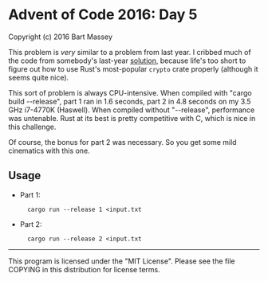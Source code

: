 # Advent of Code 2016: Day 5
Copyright (c) 2016 Bart Massey

This problem is *very* similar to a problem from last
year. I cribbed much of the code from somebody's last-year
[solution](https://gist.github.com/gkbrk/2e4835e3a17b3fb6e1e7),
because life's too short to figure out how to use Rust's
most-popular `crypto` crate properly (although it seems
quite nice).

This sort of problem is always CPU-intensive.  When compiled
with "cargo build --release", part 1 ran in 1.6 seconds,
part 2 in 4.8 seconds on my 3.5 GHz i7-4770K (Haswell). When
compiled without "--release", performance was
untenable. Rust at its best is pretty competitive with C,
which is nice in this challenge.

Of course, the bonus for part 2 was necessary. So you get
some mild cinematics with this one.

## Usage

* Part 1:

        cargo run --release 1 <input.txt

* Part 2:

        cargo run --release 2 <input.txt

---

This program is licensed under the "MIT License".
Please see the file COPYING in this distribution
for license terms.
